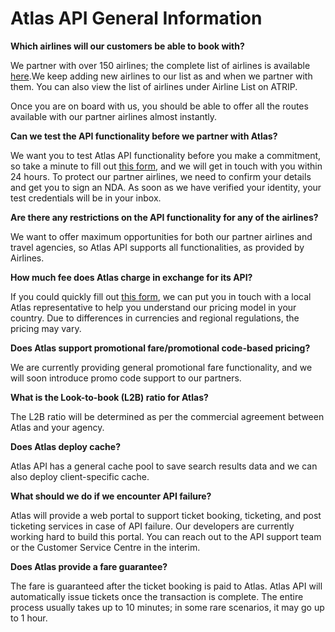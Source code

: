 # Atlas API General Information

**Which airlines will our customers be able to book with?**

We partner with over 150 airlines; the complete list of airlines is available [here](https://www.atriptech.com/#/document/list).We keep adding new airlines to our list as and when we partner with them. You can also view the list of airlines under Airline List on ATRIP.

Once you are on board with us, you should be able to offer all the routes available with our partner airlines almost instantly.



**Can we test the API functionality before we partner with Atlas?**

We want you to test Atlas API functionality before you make a commitment, so take a minute to fill out [this form](https://atlaslovestravel.com/contact/), and we will get in touch with you within 24 hours. To protect our partner airlines, we need to confirm your details and get you to sign an NDA. As soon as we have verified your identity, your test credentials will be in your inbox. 



**Are there any restrictions on the API functionality for any of the airlines?**

We want to offer maximum opportunities for both our partner airlines and travel agencies, so Atlas API supports all functionalities, as provided by Airlines.



**How much fee does Atlas charge in exchange for its API?**

If you could quickly fill out [this form](https://atlaslovestravel.com/contact/), we can put you in touch with a local Atlas representative to help you understand our pricing model in your country. Due to differences in currencies and regional regulations, the pricing may vary.



**Does Atlas support promotional fare/promotional code-based pricing?**

We are currently providing general promotional fare functionality, and we will soon introduce promo code support to our partners.



**What is the Look-to-book (L2B) ratio for Atlas?**

The L2B ratio will be determined as per the commercial agreement between Atlas and your agency.



**Does Atlas deploy cache?**

Atlas API has a general cache pool to save search results data and we can also deploy client-specific cache.



**What should we do if we encounter API failure?**

Atlas will provide a web portal to support ticket booking, ticketing, and post ticketing services in case of API failure. Our developers are currently working hard to build this portal. You can reach out to the API support team or the Customer Service Centre in the interim.



**Does Atlas provide a fare guarantee?**

The fare is guaranteed after the ticket booking is paid to Atlas. Atlas API will automatically issue tickets once the transaction is complete. The entire process usually takes up to 10 minutes; in some rare scenarios, it may go up to 1 hour.
